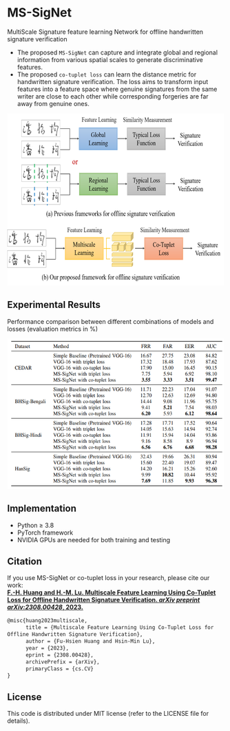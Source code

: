 # MS-SigNet
MultiScale Signature feature learning Network for offline handwritten signature verification

* The proposed `MS-SigNet` can capture and integrate global and regional information from various spatial scales to generate discriminative features.
* The proposed `co-tuplet loss` can learn the distance metric for handwritten signature verification. The loss aims to transform input features into a feature space where genuine signatures from the same writer are close to each other while corresponding forgeries are far away from genuine ones.

<img src="./images/comparison.png" alt="comparison" height="400">

## Experimental Results ##

Performance comparison between different combinations of models and losses (evaluation metrics in %)

<img src="./images/performance.png" alt="performance" height="350">

## Implementation ##
* Python ≥ 3.8
* PyTorch framework
* NVIDIA GPUs are needed for both training and testing

## Citation ##

If you use MS-SigNet or co-tuplet loss in your research, please cite our work: </br>
[**F.-H. Huang and H.-M. Lu. Multiscale Feature Learning Using Co-Tuplet Loss for Offline Handwritten Signature Verification. *arXiv preprint arXiv:2308.00428*, 2023.**](https://arxiv.org/abs/2308.00428 "游標顯示")


```
@misc{huang2023multiscale,
      title = {Multiscale Feature Learning Using Co-Tuplet Loss for Offline Handwritten Signature Verification}, 
      author = {Fu-Hsien Huang and Hsin-Min Lu},
      year = {2023},
      eprint = {2308.00428},
      archivePrefix = {arXiv},
      primaryClass = {cs.CV}
}
```

## License ##
This code is distributed under MIT license (refer to the LICENSE file for details).
